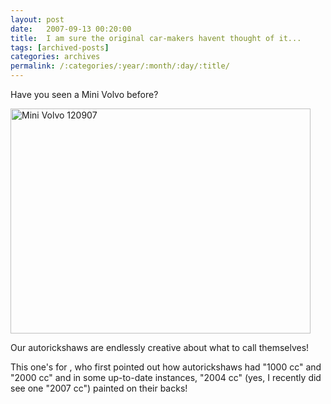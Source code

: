 ```yaml
---
layout: post
date:	2007-09-13 00:20:00
title:  I am sure the original car-makers havent thought of it...
tags: [archived-posts]
categories: archives
permalink: /:categories/:year/:month/:day/:title/
---
```

Have you seen a Mini Volvo before?


<a href="http://www.flickr.com/photos/11363665@N07/1367599664/" title="Photo Sharing"><img src="http://farm2.static.flickr.com/1085/1367599664_6e9724f90b_o.jpg" width="480" height="360" alt="Mini Volvo 120907" /></a>


Our autorickshaws are endlessly creative about what to call themselves!

This one's for <LJ user="chaibacca">, who first pointed out how autorickshaws had "1000 cc" and "2000 cc" and in some up-to-date instances, "2004 cc" (yes, I recently did see one "2007 cc") painted on their backs!

